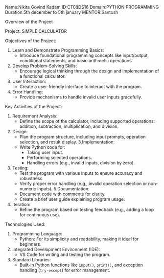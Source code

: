 Name:Nikita Govind Kadam
ID:CT08DS16
Domain:PYTHON PROGRAMMING
Duration:5th december to 5th january
MENTOR:Santosh

Overview of the Project

 Project: SIMPLE CALCULATOR
 
  Objectives of the Project:
1. Learn and Demonstrate Programming Basics:
   - Introduce foundational programming concepts like input/output, conditional statements, and basic arithmetic operations.
2. Develop Problem-Solving Skills:
   - Encourage logical thinking through the design and implementation of a functional calculator.
3. User Interaction:
   - Create a user-friendly interface to interact with the program.
4. Error Handling:
   - Provide mechanisms to handle invalid user inputs gracefully.

Key Activities of the Project:
1. Requirement Analysis:
   - Define the scope of the calculator, including supported operations: addition, subtraction, multiplication, and division.
2. Design:
   - Plan the program structure, including input prompts, operation selection, and result display.
3.Implementation:
   - Write Python code for:
     - Taking user input.
     - Performing selected operations.
     - Handling errors (e.g., invalid inputs, division by zero).
4. Testing:
   - Test the program with various inputs to ensure accuracy and robustness.
   - Verify proper error handling (e.g., invalid operation selection or non-numeric inputs).
5.Documentation:
   - Document code with comments for clarity.
   - Create a brief user guide explaining program usage.
6. Iteration:
   - Refine the program based on testing feedback (e.g., adding a loop for continuous use).

Technologies Used:
1. Programming Language: 
   - Python: For its simplicity and readability, making it ideal for beginners.
2. Integrated Development Environment (IDE):
   - VS Code for writing and testing the program.
3. Standard Libraries:
   - Built-in Python functions like `input()`, `print()`, and exception handling (`try-except`) for error management.

